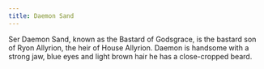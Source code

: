 ```yaml
---
title: Daemon Sand
---
```


Ser Daemon Sand, known as the Bastard of Godsgrace, is the bastard son of Ryon Allyrion, the heir of House Allyrion. Daemon is handsome with a strong jaw, blue eyes and light brown hair he has a close-cropped beard. 


